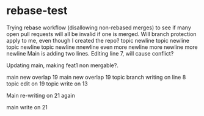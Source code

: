 # rebase-test

Trying rebase workflow (disallowing non-rebased merges) to see if many open pull requests will all be invalid if one is merged.
Will branch protection apply to me, even though I created the repo?
topic newline
topic newline
topic newline
topic newline
nnewline
even
more newline
more newline
more newline
Main is adding two lines. Editing line 7, will cause conflict?

Updating main, making feat1 non mergable?.

main new overlap 19
main new overlap 19
topic branch writing on line 8
topic edit on 19
topic write on 13

Main re-writing on 21 again

main write on 21
